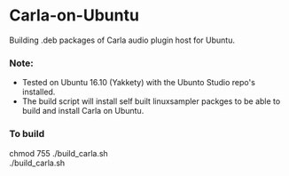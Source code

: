 # Carla-on-Ubuntu
Building .deb packages of Carla audio plugin host for Ubuntu.
  
### Note:
* Tested on Ubuntu 16.10 (Yakkety) with the Ubunto Studio repo's installed.
* The build script will install self built linuxsampler packges to be able to build and install Carla on Ubuntu.
  
### To build
chmod 755 ./build_carla.sh  
./build_carla.sh  

